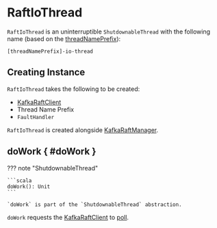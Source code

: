 # RaftIoThread

`RaftIoThread` is an uninterruptible `ShutdownableThread` with the following name (based on the [threadNamePrefix](#threadNamePrefix)):

```text
[threadNamePrefix]-io-thread
```

## Creating Instance

`RaftIoThread` takes the following to be created:

* <span id="client"> [KafkaRaftClient](KafkaRaftClient.md)
* <span id="threadNamePrefix"> Thread Name Prefix
* <span id="fatalFaultHandler"> `FaultHandler`

`RaftIoThread` is created alongside [KafkaRaftManager](KafkaRaftManager.md#raftIoThread).

## doWork { #doWork }

??? note "ShutdownableThread"

    ```scala
    doWork(): Unit
    ```

    `doWork` is part of the `ShutdownableThread` abstraction.

`doWork` requests the [KafkaRaftClient](#client) to [poll](KafkaRaftClient.md#poll).
